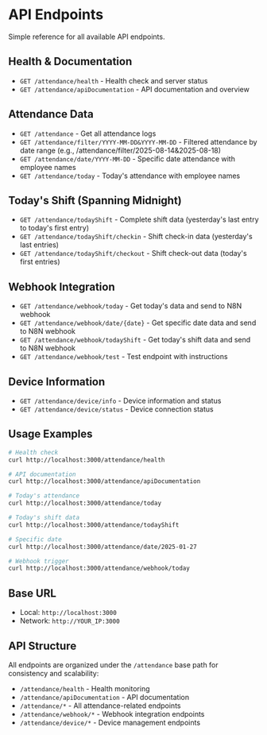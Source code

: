 # API Endpoints

Simple reference for all available API endpoints.

## Health & Documentation
- `GET /attendance/health` - Health check and server status
- `GET /attendance/apiDocumentation` - API documentation and overview

## Attendance Data
- `GET /attendance` - Get all attendance logs
- `GET /attendance/filter/YYYY-MM-DD&YYYY-MM-DD` - Filtered attendance by date range (e.g., /attendance/filter/2025-08-14&2025-08-18)
- `GET /attendance/date/YYYY-MM-DD` - Specific date attendance with employee names
- `GET /attendance/today` - Today's attendance with employee names

## Today's Shift (Spanning Midnight)
- `GET /attendance/todayShift` - Complete shift data (yesterday's last entry to today's first entry)
- `GET /attendance/todayShift/checkin` - Shift check-in data (yesterday's last entries)
- `GET /attendance/todayShift/checkout` - Shift check-out data (today's first entries)

## Webhook Integration
- `GET /attendance/webhook/today` - Get today's data and send to N8N webhook
- `GET /attendance/webhook/date/{date}` - Get specific date data and send to N8N webhook
- `GET /attendance/webhook/todayShift` - Get today's shift data and send to N8N webhook
- `GET /attendance/webhook/test` - Test endpoint with instructions

## Device Information
- `GET /attendance/device/info` - Device information and status
- `GET /attendance/device/status` - Device connection status

## Usage Examples

```bash
# Health check
curl http://localhost:3000/attendance/health

# API documentation
curl http://localhost:3000/attendance/apiDocumentation

# Today's attendance
curl http://localhost:3000/attendance/today

# Today's shift data
curl http://localhost:3000/attendance/todayShift

# Specific date
curl http://localhost:3000/attendance/date/2025-01-27

# Webhook trigger
curl http://localhost:3000/attendance/webhook/today
```

## Base URL
- Local: `http://localhost:3000`
- Network: `http://YOUR_IP:3000`

## API Structure
All endpoints are organized under the `/attendance` base path for consistency and scalability:
- `/attendance/health` - Health monitoring
- `/attendance/apiDocumentation` - API documentation
- `/attendance/*` - All attendance-related endpoints
- `/attendance/webhook/*` - Webhook integration endpoints
- `/attendance/device/*` - Device management endpoints
